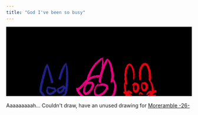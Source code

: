 ```yaml
---
title: "God I've been so busy"
---
```


![/imgs_posts/240815_mr26_unused.png](/imgs_posts/240815_mr26_unused.png)

Aaaaaaaaah...
Couldn't draw, have an unused drawing for [Moreramble -26-](/moreramble/26)